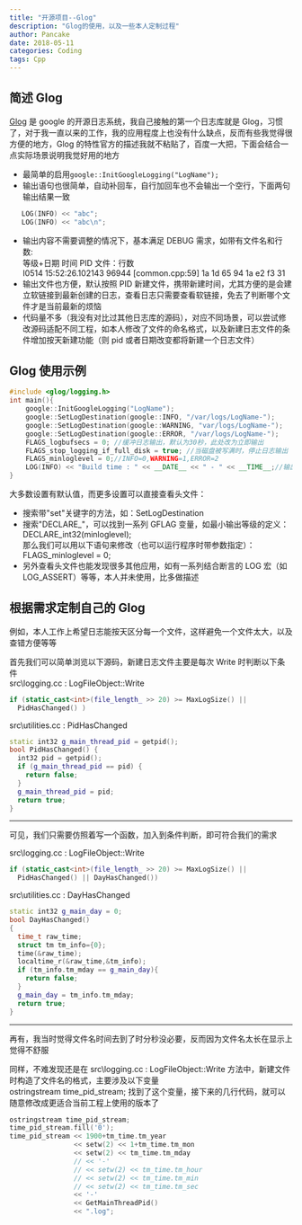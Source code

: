 ```yaml
---
title: "开源项目--Glog"
description: "Glog的使用，以及一些本人定制过程"
author: Pancake
date: 2018-05-11
categories: Coding
tags: Cpp
---
```


## 简述 Glog

[Glog](https://github.com/google/glog) 是 google 的开源日志系统，我自己接触的第一个日志库就是 Glog，习惯了，对于我一直以来的工作，我的应用程度上也没有什么缺点，反而有些我觉得很方便的地方，Glog 的特性官方的描述我就不粘贴了，百度一大把，下面会结合一点实际场景说明我觉好用的地方

- 最简单的启用`google::InitGoogleLogging("LogName");`
- 输出语句也很简单，自动补回车，自行加回车也不会输出一个空行，下面两句输出结果一致

```cpp
   LOG(INFO) << "abc";
   LOG(INFO) << "abc\n";
```

- 输出内容不需要调整的情况下，基本满足 DEBUG 需求，如带有文件名和行数:  
   等级+日期 时间 PID 文件：行数  
   I0514 15:52:26.102143 96944 [common.cpp:59] 1a 1d 65 94 1a e2 f3 31
- 输出文件也方便，默认按照 PID 新建文件，携带新建时间，尤其方便的是会建立软链接到最新创建的日志，查看日志只需要查看软链接，免去了判断哪个文件才是当前最新的烦恼
- 代码量不多（我没有对比过其他日志库的源码），对应不同场景，可以尝试修改源码适配不同工程，如本人修改了文件的命名格式，以及新建日志文件的条件增加按天新建功能（则 pid 或者日期改变都将新建一个日志文件）

## Glog 使用示例

```cpp
#include <glog/logging.h>
int main(){
    google::InitGoogleLogging("LogName");
    google::SetLogDestination(google::INFO, "/var/logs/LogName-");
    google::SetLogDestination(google::WARNING, "var/logs/LogName-");
    google::SetLogDestination(google::ERROR, "/var/logs/LogName-");
    FLAGS_logbufsecs = 0; //缓冲日志输出，默认为30秒，此处改为立即输出
    FLAGS_stop_logging_if_full_disk = true; //当磁盘被写满时，停止日志输出
    FLAGS_minloglevel = 0;//INFO=0,WARNING=1,ERROR=2
    LOG(INFO) << "Build time : " << __DATE__ << " - " << __TIME__;//输出编译时间
}
```

大多数设置有默认值，而更多设置可以直接查看头文件：

- 搜索带"set"关键字的方法，如：SetLogDestination
- 搜索"DECLARE\_"，可以找到一系列 GFLAG 变量，如最小输出等级的定义：  
   DECLARE_int32(minloglevel);  
   那么我们可以用以下语句来修改（也可以运行程序时带参数指定）：  
   FLAGS_minloglevel = 0;
- 另外查看头文件也能发现很多其他应用，如有一系列结合断言的 LOG 宏（如 LOG_ASSERT）等等，本人并未使用，比多做描述

## 根据需求定制自己的 Glog

例如，本人工作上希望日志能按天区分每一个文件，这样避免一个文件太大，以及查错方便等等

首先我们可以简单浏览以下源码，新建日志文件主要是每次 Write 时判断以下条件  
src\logging.cc : LogFileObject::Write

```cpp
if (static_cast<int>(file_length_ >> 20) >= MaxLogSize() ||
  PidHasChanged() )
```

src\utilities.cc : PidHasChanged

```cpp
static int32 g_main_thread_pid = getpid();
bool PidHasChanged() {
  int32 pid = getpid();
  if (g_main_thread_pid == pid) {
    return false;
  }
  g_main_thread_pid = pid;
  return true;
}
```

---

可见，我们只需要仿照着写一个函数，加入到条件判断，即可符合我们的需求

src\logging.cc : LogFileObject::Write

```cpp
if (static_cast<int>(file_length_ >> 20) >= MaxLogSize() ||
  PidHasChanged() || DayHasChanged())
```

src\utilities.cc : DayHasChanged

```cpp
static int32 g_main_day = 0;
bool DayHasChanged()
{
  time_t raw_time;
  struct tm tm_info={0};
  time(&raw_time);
  localtime_r(&raw_time,&tm_info);
  if (tm_info.tm_mday == g_main_day){
    return false;
  }
  g_main_day = tm_info.tm_mday;
  return true;
}
```

---

再有，我当时觉得文件名时间去到了时分秒没必要，反而因为文件名太长在显示上觉得不舒服

同样，不难发现还是在 src\logging.cc : LogFileObject::Write 方法中，新建文件时构造了文件名的格式，主要涉及以下变量  
ostringstream time_pid_stream;
找到了这个变量，接下来的几行代码，就可以随意修改成更适合当前工程上使用的版本了

```cpp
ostringstream time_pid_stream;
time_pid_stream.fill('0');
time_pid_stream << 1900+tm_time.tm_year
                << setw(2) << 1+tm_time.tm_mon
                << setw(2) << tm_time.tm_mday
                // << '-'
                // << setw(2) << tm_time.tm_hour
                // << setw(2) << tm_time.tm_min
                // << setw(2) << tm_time.tm_sec
                << '-'
                << GetMainThreadPid()
                << ".log";
```
